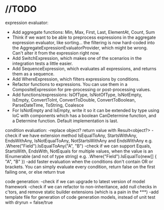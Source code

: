 # //TODO
expression evaluator:
- Add aggregate functions: Min, Max, First, Last, ElementAt, Count, Sum
- Think if we want to be able to preprocess expressions in the aggregate expression evaluator, like sorting... the filtering is now hard-coded into the AggregateExpressionEvaluatorProvider, which might be wrong. Can't alter it from the expression right now.
- Add SwitchExpression, which makes one of the scenarios in the integration tests a little easier.
- Add SequenceExpression, which evaluates all expressions, and returns them as a sequence.
- Add WhereExpression, which filters expressions by conditions.
- Refactor functions to expressions. You can use them in a CompositeExpression for pre-processing or post-processing values.
- Add functions/expressions: IsOfType, IsNotOfType, IsNotEmpty, IsEmpty, ConvertToInt, ConvertToDouble, ConvertToBoolean, ParseDateTime, ToString, Coalesce
- For IsNotEmpty and IsEmpty, write it so it can be extended by type using IoC with components which has a boolean CanDetermine function, and a Determine function. Default implementation is last.

condition evaluation:
-replace object? return value with Result<object?>
-check if we have extension method IsEqualToAny, StartsWithAny, EndsWithAny, IsNotEqualToAny, NotStartsWithAny and EndsWithAny
 e.g. .Where("Field").IsEqualToAny("A", "B")
-check if we can support Equals, StartsWith, EndsWith, NotEquals for multiple values, when the value is an IEnumerable (and not of type string)
 e.g. .Where("Field").IsEqualTo(new[] { "A", "B" })
-add faster evaluation when the conditions don't contain OR or brackets. You can simply evaluate every condition, return false on the first failing one, or else return true

code generation:
-check if we can upgrade to latest version of model framework
-check if we can refactor to non-inheritance, add null checks in c'tors, and remove static builder extensions (which is a pain in the ***)
-add template file for generation of code generation models, instead of unit test with dryrun = false/true
